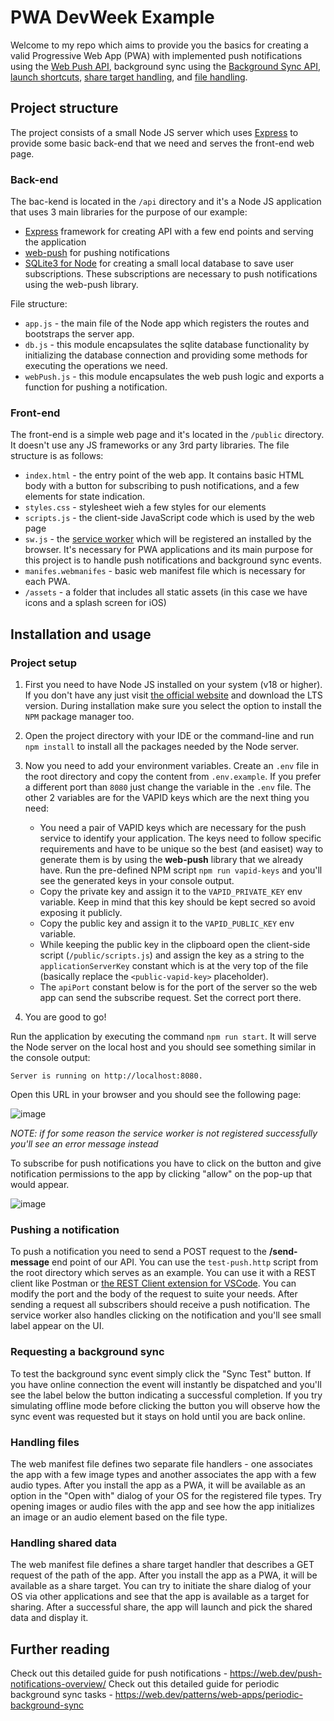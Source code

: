 # PWA DevWeek Example

Welcome to my repo which aims to provide you the basics for creating a valid Progressive Web App (PWA) with implemented push notifications using the [Web Push API](https://developer.mozilla.org/en-US/docs/Web/API/Push_API), background sync using the [Background Sync API](https://developer.mozilla.org/en-US/docs/Web/API/Background_Synchronization_API), [launch shortcuts](https://developer.mozilla.org/en-US/docs/Web/Manifest/shortcuts), [share target handling](https://developer.mozilla.org/en-US/docs/Web/Manifest/share_target), and [file handling](https://developer.mozilla.org/en-US/docs/Web/Manifest/file_handlers).

## Project structure

The project consists of a small Node JS server which uses [Express](https://expressjs.com/) to provide some basic back-end that we need and serves the front-end web page.

### Back-end

The bac-kend is located in the `/api` directory and it's a Node JS application that uses 3 main libraries for the purpose of our example:
- [Express](https://expressjs.com/) framework for creating API with a few end points and serving the application
- [web-push](https://github.com/web-push-libs/web-push) for pushing notifications
- [SQLite3 for Node](https://github.com/TryGhost/node-sqlite3) for creating a small local database to save user subscriptions. These subscriptions are necessary to push notifications using the web-push library.

File structure:
- `app.js` - the main file of the Node app which registers the routes and bootstraps the server app.
- `db.js` - this module encapsulates the sqlite database functionality by initializing the database connection and providing some methods for executing the operations we need.
- `webPush.js` - this module encapsulates the web push logic and exports a function for pushing a notification.

### Front-end

The front-end is a simple web page and it's located in the `/public` directory. It doesn't use any JS frameworks or any 3rd party libraries. The file structure is as follows:
- `index.html` - the entry point of the web app. It contains basic HTML body with a button for subscribing to push notifications, and a few elements for state indication.
- `styles.css` - stylesheet wieh a few styles for our elements
- `scripts.js` - the client-side JavaScript code which is used by the web page
- `sw.js` - the [service worker](https://developer.mozilla.org/en-US/docs/Web/API/Service_Worker_API) which will be registered an installed by the browser. It's necessary for PWA applications and its main purpose for this project is to handle push notifications and background sync events.
- `manifes.webmanifes` - basic web manifest file which is necessary for each PWA.
- `/assets` - a folder that includes all static assets (in this case we have icons and a splash screen for iOS)

## Installation and usage

### Project setup

1. First you need to have Node JS installed on your system (v18 or higher). If you don't have any just visit [the official website](https://nodejs.org/en) and download the LTS version. During installation make sure you select the option to install the `NPM` package manager too.

2. Open the project directory with your IDE or the command-line and run `npm install` to install all the packages needed by the Node server.

3. Now you need to add your environment variables. Create an `.env` file in the root directory and copy the content from `.env.example`. If you prefer a different port than `8080` just change the variable in the `.env` file. The other 2 variables are for the VAPID keys which are the next thing you need:

    - You need a pair of VAPID keys which are necessary for the push service to identify your application. The keys need to follow specific requirements and have to be unique so the best (and easiset) way to generate them is by using the **web-push** library that we already have. Run the pre-defined NPM script `npm run vapid-keys` and you'll see the generated keys in your console output.
    - Copy the private key and assign it to the `VAPID_PRIVATE_KEY` env variable. Keep in mind that this key should be kept secred so avoid exposing it publicly.
    - Copy the public key and assign it to the `VAPID_PUBLIC_KEY` env variable.
    - While keeping the public key in the clipboard open the client-side script (`/public/scripts.js`) and assign the key as a string to the `applicationServerKey` constant which is at the very top of the file (basically replace the `<public-vapid-key>` placeholder).
    - The `apiPort` constant below is for the port of the server so the web app can send the subscribe request. Set the correct port there.

4. You are good to go!

Run the application by executing the command `npm run start`. It will serve the Node server on the local host and you should see something similar in the console output:

```shell
Server is running on http://localhost:8080.
```

Open this URL in your browser and you should see the following page:

![image](https://github.com/StefanNedelchev/devweek-2023-pwa/assets/15238282/9b47a48f-b5e4-45fa-833b-d497a12c68e7)

*NOTE: if for some reason the service worker is not registered successfully you'll see an error message instead*

To subscribe for push notifications you have to click on the button and give notification permissions to the app by clicking "allow" on the pop-up that would appear.

![image](https://github.com/StefanNedelchev/pwa-push-example/assets/15238282/526ec4ae-bad8-4f30-9f42-ecf04da6a633)

### Pushing a notification

To push a notification you need to send a POST request to the **/send-message** end point of our API. You can use the `test-push.http` script from the root directory which serves as an example. You can use it with a REST client like Postman or [the REST Client extension for VSCode](https://marketplace.visualstudio.com/items?itemName=humao.rest-client). You can modify the port and the body of the request to suite your needs. After sending a request all subscribers should receive a push notification. The service worker also handles clicking on the notification and you'll see small label appear on the UI.

### Requesting a background sync

To test the background sync event simply click the "Sync Test" button. If you have online connection the event will instantly be dispatched and you'll see the label below the button indicating a successful completion. If you try simulating offline mode before clicking the button you will observe how the sync event was requested but it stays on hold until you are back online.

### Handling files

The web manifest file defines two separate file handlers - one associates the app with a few image types and another associates the app with a few audio types. After you install the app as a PWA, it will be available as an option in the "Open with" dialog of your OS for the registered file types. Try opening images or audio files with the app and see how the app initializes an image or an audio element based on the file type.

### Handling shared data

The web manifest file defines a share target handler that describes a GET request of the path of the app. After you install the app as a PWA, it will be available as a share target. You can try to initiate the share dialog of your OS via other applications and see that the app is available as a target for sharing. After a successful share, the app will launch and pick the shared data and display it.

## Further reading

Check out this detailed guide for push notifications - https://web.dev/push-notifications-overview/
Check out this detailed guide for periodic background sync tasks - https://web.dev/patterns/web-apps/periodic-background-sync
